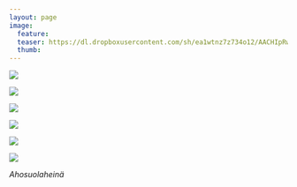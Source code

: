 ```yaml
---
layout: page
image:
  feature:
  teaser: https://dl.dropboxusercontent.com/sh/ea1wtnz7z734o12/AACHIpRwyhk3oTAXkJMZCsOSa/luontokuvat/syksy/2/DS35725-245px.jpg
  thumb:
---
```


[![](https://dl.dropboxusercontent.com/sh/ea1wtnz7z734o12/AAAUog6H8Zj40v-dJ_USJxKYa/luontokuvat/syksy/2/DS35728-800px.jpg)](https://dl.dropboxusercontent.com/sh/ea1wtnz7z734o12/AABJqYiBhZMkTnj1DVvLKtsVa/luontokuvat/syksy/2/DS35728.jpg)

[![](https://dl.dropboxusercontent.com/sh/ea1wtnz7z734o12/AACA4MnjY3j6khcJZ_4galbpa/luontokuvat/syksy/2/DS35733-800px.jpg)](https://dl.dropboxusercontent.com/sh/ea1wtnz7z734o12/AADOsWgkSje0IMvNKwjYlQA0a/luontokuvat/syksy/2/DS35733.jpg)

[![](https://dl.dropboxusercontent.com/sh/ea1wtnz7z734o12/AABoF84BGIQm7fL9aCni6aNHa/luontokuvat/syksy/2/DS35735-800px.jpg)](https://dl.dropboxusercontent.com/sh/ea1wtnz7z734o12/AABZ2vm6WUXXcNkCoVMaeexha/luontokuvat/syksy/2/DS35735.jpg)

[![](https://dl.dropboxusercontent.com/sh/ea1wtnz7z734o12/AABMpA1be6vfFRuYjptt4X_Wa/luontokuvat/syksy/2/DS35736-800px.jpg)](https://dl.dropboxusercontent.com/sh/ea1wtnz7z734o12/AAAIpIZ6DhZSUr3mcf3uibC6a/luontokuvat/syksy/2/DS35736.jpg)

[![](https://dl.dropboxusercontent.com/sh/ea1wtnz7z734o12/AAAOJHucwAyK0WnOQhJ96aTQa/luontokuvat/syksy/2/DS35727-800px.jpg)](https://dl.dropboxusercontent.com/sh/ea1wtnz7z734o12/AACftD6UqSRl9TLuM6Bq_ffPa/luontokuvat/syksy/2/DS35727.jpg)

[![](https://dl.dropboxusercontent.com/sh/ea1wtnz7z734o12/AAA_GxlRMyHh9Fn-EX_fCFDLa/luontokuvat/syksy/2/DS35725-800px.jpg)](https://dl.dropboxusercontent.com/sh/ea1wtnz7z734o12/AABhwSOtPylukSgjqZRQx-Eka/luontokuvat/syksy/2/DS35725.jpg)

*Ahosuolaheinä*
